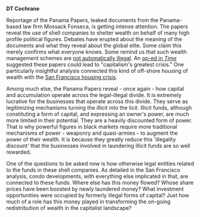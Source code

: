 <b>DT Cochrane</b>

Reportage of the Panama Papers, leaked documents from the Panama-based law firm Mossack Fonseca, is getting intense attention. The papers reveal the use of shell companies to shelter wealth on behalf of many high profile political figures. Debates have erupted about the meaning of the documents and what they reveal about the global elite. Some claim this merely confirms what everyone knows. Some remind us that such wealth management schemes are <a href="http://www.thestar.com/news/world/2016/04/04/how-offshore-tax-havens-are-costing-canada-billions-of-dollars-a-year.html">not automatically illegal</a>. An <a href="http://time.com/4280864/panama-papers-capitalism/">op-ed in <em>Time</em></a>  suggested these papers could lead to "capitalism's greatest crisis." One particularly insightful analysis connected this kind of off-shore housing of wealth with the <a href="http://www.48hills.org/2016/04/04/panama-papers-show-sfs-housing-marked/">San Francisco housing crisis</a>.

Among much else, the Panama Papers reveal - once again - how capital and accumulation operate across the legal-illegal divide. It is extremely lucrative for the businesses that operate across this divide. They serve as legitimizing mechanisms turning the illicit into the licit. Illicit funds, although constituting a form of capital, and expressing an owner's power, are much more limited in their potential. They are a heavily discounted form of power. That is why powerful figures in black markets require more traditional mechanisms of power - weaponry and quasi-armies - to augment the power of their wealth. It is because they greatly reduce this 'illegality discount' that the businesses involved in laundering illicit funds are so well rewarded.

One of the questions to be asked now is how otherwise legal entities related to the funds in these shell companies. As detailed in the San Francisco analysis, condo developments, with everything else implicated in that, are connected to these funds. Where else has this money flowed? Whose share prices have been boosted by newly laundered money? What investment opportunities were occupied by formerly illegal forms of capital? Just how much of a role has this money played in transforming the on-going redistribution of wealth in the capitalist landscape?
